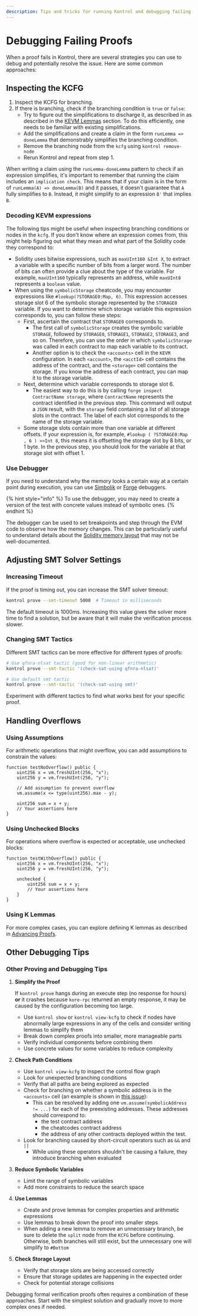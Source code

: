 ```yaml
---
description: Tips and tricks for running Kontrol and debugging failing proofs
---
```


# Debugging Failing Proofs

When a proof fails in Kontrol, there are several strategies you can use to debug and potentially resolve the issue. Here are some common approaches:

## Inspecting the KCFG

1. Inspect the KCFG for branching.
2. If there is branching, check if the branching condition is `true` or `false`:
   * Try to figure out the simplifications to discharge it, as described in as described in the [KEVM Lemmas](..guides/advancing-proofs/kevm-lemmas.md) section. To do this efficiently, one needs to be familiar with existing simplifications.
   * Add the simplifications and create a claim in the form `runLemma => doneLemma` that demonstrably simplifies the branching condition.
   * Remove the branching node from the `kcfg` using `kontrol remove-node`
   * Rerun Kontrol and repeat from step 1.

When writing a claim using the `runLemma-doneLemma` pattern to check if an expression simplifies, it's important to remember that running the claim includes an `implication check`. This means that if your claim is in the form of `runLemma(A) => doneLemma(B)` and it passes, it doesn't guarantee that `A` fully simplifies to `B`. Instead, it might simplify to an expression `B'` that implies `B`.

### Decoding KEVM expressions

The following tips might be useful when inspecting branching conditions or nodes in the `kcfg`. If you don't know where an expression comes from, this might help figuring out what they mean and what part of the Solidity code they correspond to:

* Solidity uses bitwise expressions, such as `maxUInt160 &Int X`, to extract a variable with a specific number of bits from a larger word. The number of bits can often provide a clue about the type of the variable. For example, `maxUInt160` typically represents an address, while `maxUInt8` represents a `boolean` value.
* When using the `symbolicStorage` cheatcode, you may encounter expressions like `#lookup(?STORAGE0:Map, 6)`. This expression accesses storage slot 6 of the symbolic storage represented by the `STORAGE0` variable. If you want to determine which storage variable this expression corresponds to, you can follow these steps:&#x20;
  * First, ascertain the contract that `STORAGE0` corresponds to.
    * The first call of `symbolicStorage` creates the symbolic variable `STORAGE`, followed by `STORAGE0`, `STORAGE1`, `STORAGE2`, `STORAGE3`, and so on. Therefore, you can use the order in which `symbolicStorage` was called in each contract to map each variable to its contract.
    * Another option is to check the `<accounts>` cell in the `KEVM` configuration. In each `<account>`, the `<acctId>` cell contains the address of the contract, and the `<storage>` cell contains the storage. If you know the address of each contract, you can map it to the storage variable.
  * Next, determine which variable corresponds to storage slot 6.
    * The easiest way to do this is by calling `forge inspect ContractName storage`, where `ContractName` represents the contract identified in the previous step. This command will output a `JSON` result, with the `storage` field containing a list of all storage slots in the contract. The label of each slot corresponds to the name of the storage variable.
  * Some storage slots contain more than one variable at different offsets. If your expression is, for example, `#lookup ( ?STORAGE0:Map , 6 ) >>Int 8`, this means it is offsetting the storage slot by 8 bits, or 1 byte. In the previous step, you should look for the variable at that storage slot with offset 1.

### Use Debugger

If you need to understand why the memory looks a certain way at a certain point during execution, you can use [Simbolik](https://simbolik.runtimeverification.com/) or [Forge](https://book.getfoundry.sh/forge/debugger) debuggers.&#x20;

{% hint style="info" %}
To use the debugger, you may need to create a version of the test with concrete values instead of symbolic ones.
{% endhint %}

The debugger can be used to set breakpoints and step through the EVM code to observe how the memory changes. This can be particularly useful to understand details about the [Solidity memory layout](https://docs.soliditylang.org/en/latest/internals/layout\_in\_memory.html) that may not be well-documented.

## Adjusting SMT Solver Settings

### Increasing Timeout
If the proof is timing out, you can increase the SMT solver timeout:

```bash
kontrol prove --smt-timeout 5000  # Timeout in milliseconds
```

The default timeout is 1000ms. Increasing this value gives the solver more time to find a solution, but be aware that it will make the verification process slower.

### Changing SMT Tactics
Different SMT tactics can be more effective for different types of proofs:

```bash
# Use qfnra-nlsat tactic (good for non-linear arithmetic)
kontrol prove --smt-tactic '(check-sat-using qfnra-nlsat)'

# Use default smt tactic
kontrol prove --smt-tactic '(check-sat-using smt)'
```

Experiment with different tactics to find what works best for your specific proof.

## Handling Overflows

### Using Assumptions
For arithmetic operations that might overflow, you can add assumptions to constrain the values:

```solidity
function testNoOverflow() public {
    uint256 x = vm.freshUInt(256, "x");
    uint256 y = vm.freshUInt(256, "y");
    
    // Add assumption to prevent overflow
    vm.assume(x <= type(uint256).max - y);
    
    uint256 sum = x + y;
    // Your assertions here
}
```

### Using Unchecked Blocks
For operations where overflow is expected or acceptable, use unchecked blocks:

```solidity
function testWithOverflow() public {
    uint256 x = vm.freshUInt(256, "x");
    uint256 y = vm.freshUInt(256, "y");
    
    unchecked {
        uint256 sum = x + y;
        // Your assertions here
    }
}
```

### Using K Lemmas
For more complex cases, you can explore defining K lemmas as described in [Advancing Proofs](..guides/advancing-proofs/kevm-lemmas.md).

## Other Debugging Tips

### Other Proving and Debugging Tips



1. **Simplify the Proof**

   If `kontrol prove` hangs during an execute step (no response for hours) **or** it crashes because `kore-rpc` returned an empty response, it may be caused by the configuration becoming too large.&#x20;
   - Use `kontrol show` or `kontrol view-kcfg` to check if nodes have abnormally large expressions in any of the cells and consider writing lemmas to simplify them
   - Break down complex proofs into smaller, more manageable parts
   - Verify individual components before combining them
   - Use concrete values for some variables to reduce complexity

2. **Check Path Conditions**
   - Use `kontrol view-kcfg` to inspect the control flow graph
   - Look for unexpected branching conditions
   - Verify that all paths are being explored as expected
   - Check for branching on whether a symbolic address is in the `<accounts>` cell (an example is shown in [this issue](https://github.com/runtimeverification/evm-semantics/issues/1752#issuecomment-1601611907)):
        * This can be resolved by adding one `vm.assume(symbolicAddress != ...)` for each of the preexisting addresses. These addresses should correspond to:
            * the test contract address
            * the cheatcodes contract address
            * the address of any other contracts deployed within the test.
   - Look for branching caused by short-circuit operators such as `&&` and `||`
      * While using these operators shouldn't be causing a failure, they introduce branching when evaluated

3. **Reduce Symbolic Variables**
   - Limit the range of symbolic variables
   - Add more constraints to reduce the search space

4. **Use Lemmas**
   - Create and prove lemmas for complex properties and arithmetic expressions
   - Use lemmas to break down the proof into smaller steps
   - When adding a new lemma to remove an unnecessary branch, be sure to delete the `split` node from the `KCFG` before continuing. Otherwise, both branches will still exist, but the unnecessary one will simplify to `#Bottom`

5. **Check Storage Layout**
   - Verify that storage slots are being accessed correctly
   - Ensure that storage updates are happening in the expected order
   - Check for potential storage collisions

Debugging formal verification proofs often requires a combination of these approaches. Start with the simplest solution and gradually move to more complex ones if needed. 